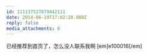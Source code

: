```yaml
---
id: 111137527879442111
date: 2014-06-19T17:02:20.000Z
reply: false
media_attachments: 0
---
```


已经推荐到首页了，怎么没人联系我啊 [em]e100016[/em]

